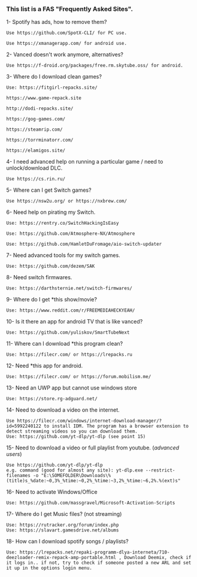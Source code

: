 
### This list is a FAS "Frequently Asked Sites".

1- Spotify has ads, how to remove them?

    Use https://github.com/SpotX-CLI/ for PC use.

    Use https://xmanagerapp.com/ for android use.

2- Vanced doesn't work anymore, alternatives?

    Use https://f-droid.org/packages/free.rm.skytube.oss/ for android.

3- Where do I download clean games?

    Use: https://fitgirl-repacks.site/

    https://www.game-repack.site

    http://dodi-repacks.site/

    https://gog-games.com/

    https://steamrip.com/

    https://torrminatorr.com/

    https://elamigos.site/

4- I need advanced help on running a particular game / need to unlock/download DLC.

    Use https://cs.rin.ru/

5- Where can I get Switch games?

    Use https://nsw2u.org/ or https://nxbrew.com/

6- Need help on pirating my Switch.

    Use: https://rentry.co/SwitchHackingIsEasy

    Use: https://github.com/Atmosphere-NX/Atmosphere

    Use: https://github.com/HamletDuFromage/aio-switch-updater

7- Need advanced tools for my switch games.

    Use: https://github.com/dezem/SAK

8- Need switch firmwares.

    Use: https://darthsternie.net/switch-firmwares/

9- Where do I get *this show/movie?

    Use: https://www.reddit.com/r/FREEMEDIAHECKYEAH/

10- Is it there an app for android TV that is like vanced?

    Use: https://github.com/yuliskov/SmartTubeNext

11- Where can I download *this program clean?

    Use: https://filecr.com/ or https://lrepacks.ru

12- Need *this app for android.

    Use: https://filecr.com/ or https://forum.mobilism.me/

13- Need an UWP app but cannot use windows store

    Use: https://store.rg-adguard.net/

14- Need to download a video on the internet.

    Use https://filecr.com/windows/internet-download-manager/?id=5992240122 to install IDM. The program has a browser extension to detect streaming videos so you can download them.
    Use: https://github.com/yt-dlp/yt-dlp (see point 15)

15- Need to download a video or full playlist from youtube. (*advanced users*)

    Use https://github.com/yt-dlp/yt-dlp
    e.g. command (good for almost any site): yt-dlp.exe --restrict-filenames -o "E:\SOMEFOLDER\Downloads\%(title)s_%date:~0,3%_%time:~0,2%_%time:~3,2%_%time:~6,2%.%(ext)s" 

16- Need to activate Windows/Office

    Use: https://github.com/massgravel/Microsoft-Activation-Scripts
    
17- Where do I get Music files? (not streaming)

    Use: https://rutracker.org/forum/index.php
    Use: https://slavart.gamesdrive.net/albums

18- How can I download spotify songs / playlists?

    Use: https://lrepacks.net/repaki-programm-dlya-interneta/710-deezloader-remix-repack-amp-portable.html , Download Deemix, check if it logs in.. if not, try to check if someone posted a new ARL and set it up in the options login menu.

